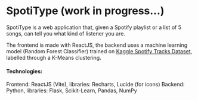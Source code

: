 # SpotiType (work in progress...)

SpotiType is a web application that, given a Spotify playlist or a list of 5 songs, can tell you what kind of listener you are.

The frontend is made with ReactJS, the backend uses a machine learning model (Random Forest Classifier) trained on [Kaggle Spotify Tracks Dataset](https://www.kaggle.com/datasets/maharshipandya/-spotify-tracks-dataset), labelled through a K-Means clustering.


#### Technologies:

Frontend: ReactJS (Vite), libraries: Recharts, Lucide (for icons)
Backend: Python, libraries: Flask, Scikit-Learn, Pandas, NumPy